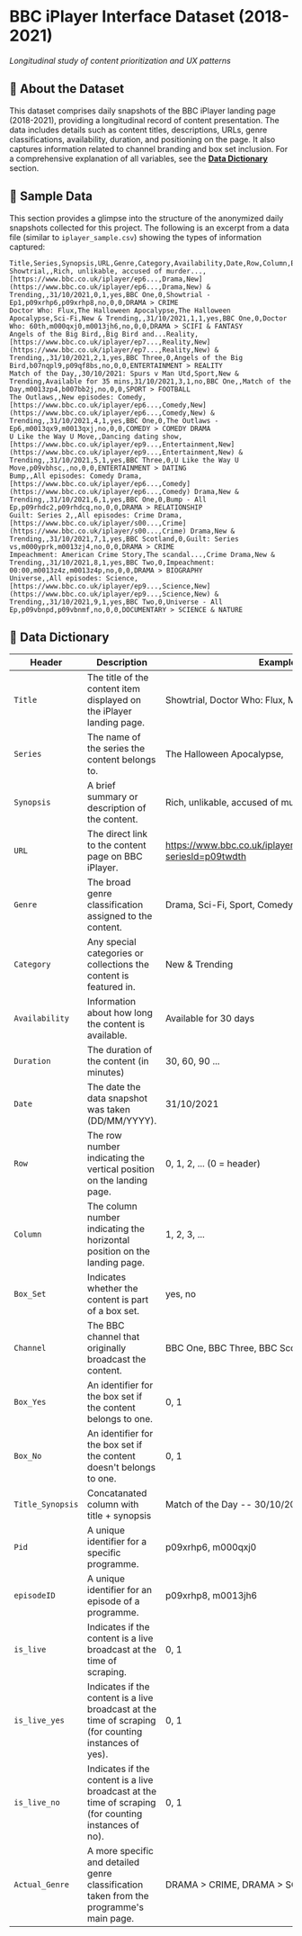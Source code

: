 # BBC iPlayer Interface Dataset (2018-2021)
*Longitudinal study of content prioritization and UX patterns*

## 💾 About the Dataset

This dataset comprises daily snapshots of the BBC iPlayer landing page (2018-2021), providing a longitudinal record of content presentation. The data includes details such as content titles, descriptions, URLs, genre classifications, availability, duration, and positioning on the page. It also captures information related to channel branding and box set inclusion. For a comprehensive explanation of all variables, see the [**Data Dictionary**](#data-dictionary) section.

## 📁 Sample Data

This section provides a glimpse into the structure of the anonymized daily snapshots collected for this project. The following is an excerpt from a data file (similar to `iplayer_sample.csv`) showing the types of information captured:

```csv
Title,Series,Synopsis,URL,Genre,Category,Availability,Date,Row,Column,Box_Set,Channel,Box_No,Spotlight_Title,episodeId,programmeSeriesId,is_clip,is_live,in_watch_list,Actual_Genre
Showtrial,,Rich, unlikable, accused of murder...,[https://www.bbc.co.uk/iplayer/ep6...,Drama,New](https://www.bbc.co.uk/iplayer/ep6...,Drama,New) & Trending,,31/10/2021,0,1,yes,BBC One,0,Showtrial - Ep1,p09xrhp6,p09xrhp8,no,0,0,DRAMA > CRIME
Doctor Who: Flux,The Halloween Apocalypse,The Halloween Apocalypse,Sci-Fi,New & Trending,,31/10/2021,1,1,yes,BBC One,0,Doctor Who: 60th,m000qxj0,m0013jh6,no,0,0,DRAMA > SCIFI & FANTASY
Angels of the Big Bird,,Big Bird and...Reality,[https://www.bbc.co.uk/iplayer/ep7...,Reality,New](https://www.bbc.co.uk/iplayer/ep7...,Reality,New) & Trending,,31/10/2021,2,1,yes,BBC Three,0,Angels of the Big Bird,b07nqpl9,p09qf8bs,no,0,0,ENTERTAINMENT > REALITY
Match of the Day,,30/10/2021: Spurs v Man Utd,Sport,New & Trending,Available for 35 mins,31/10/2021,3,1,no,BBC One,,Match of the Day,m0013zp4,b007bb2j,no,0,0,SPORT > FOOTBALL
The Outlaws,,New episodes: Comedy,[https://www.bbc.co.uk/iplayer/ep6...,Comedy,New](https://www.bbc.co.uk/iplayer/ep6...,Comedy,New) & Trending,,31/10/2021,4,1,yes,BBC One,0,The Outlaws - Ep6,m0013qx9,m0013qxj,no,0,0,COMEDY > COMEDY DRAMA
U Like the Way U Move,,Dancing dating show,[https://www.bbc.co.uk/iplayer/ep9...,Entertainment,New](https://www.bbc.co.uk/iplayer/ep9...,Entertainment,New) & Trending,,31/10/2021,5,1,yes,BBC Three,0,U Like the Way U Move,p09vbhsc,,no,0,0,ENTERTAINMENT > DATING
Bump,,All episodes: Comedy Drama,[https://www.bbc.co.uk/iplayer/ep6...,Comedy](https://www.bbc.co.uk/iplayer/ep6...,Comedy) Drama,New & Trending,,31/10/2021,6,1,yes,BBC One,0,Bump - All Ep,p09rhdc2,p09rhdcq,no,0,0,DRAMA > RELATIONSHIP
Guilt: Series 2,,All episodes: Crime Drama,[https://www.bbc.co.uk/iplayer/s00...,Crime](https://www.bbc.co.uk/iplayer/s00...,Crime) Drama,New & Trending,,31/10/2021,7,1,yes,BBC Scotland,0,Guilt: Series vs,m000yprk,m0013zj4,no,0,0,DRAMA > CRIME
Impeachment: American Crime Story,The scandal...,Crime Drama,New & Trending,,31/10/2021,8,1,yes,BBC Two,0,Impeachment: 00:00,m0013z4z,m0013z4p,no,0,0,DRAMA > BIOGRAPHY
Universe,,All episodes: Science,[https://www.bbc.co.uk/iplayer/ep9...,Science,New](https://www.bbc.co.uk/iplayer/ep9...,Science,New) & Trending,,31/10/2021,9,1,yes,BBC Two,0,Universe - All Ep,p09vbnpd,p09vbnmf,no,0,0,DOCUMENTARY > SCIENCE & NATURE
```

## 📌 Data Dictionary

| Header            | Description                                                                    | Example Value(s)                                  |
|-------------------|--------------------------------------------------------------------------------|---------------------------------------------------|
| `Title`           | The title of the content item displayed on the iPlayer landing page.           | Showtrial, Doctor Who: Flux, Match of the Day      |
| `Series`          | The name of the series the content belongs to.                                 | The Halloween Apocalypse,                               |
| `Synopsis`        | A brief summary or description of the content.                               | Rich, unlikable, accused of murder...              |
| `URL`             | The direct link to the content page on BBC iPlayer.                          | https://www.bbc.co.uk/iplayer/episodes/p09twdp8/showtrial?seriesId=p09twdth |
| `Genre`           | The broad genre classification assigned to the content.                        | Drama, Sci-Fi, Sport, Comedy, Entertainment, Reality |
| `Category`        | Any special categories or collections the content is featured in.              | New & Trending             |
| `Availability`    | Information about how long the content is available.                           | Available for 30 days                           |
| `Duration`        | The duration of the content (in minutes)                                       | 30, 60, 90 ...                                    |
| `Date`            | The date the data snapshot was taken (DD/MM/YYYY).                             | 31/10/2021                                        |
| `Row`             | The row number indicating the vertical position on the landing page.           | 0, 1, 2, ... (0 = header)                                     |
| `Column`          | The column number indicating the horizontal position on the landing page.       | 1, 2, 3, ...                                                 |
| `Box_Set`         | Indicates whether the content is part of a box set.                            | yes, no                                           |
| `Channel`         | The BBC channel that originally broadcast the content.                         | BBC One, BBC Three, BBC Scotland, BBC Two         |
| `Box_Yes`         | An identifier for the box set if the content belongs to one.                   | 0, 1                                                 |
| `Box_No`          | An identifier for the box set if the content doesn't belongs to one.           | 0, 1                                                |
| `Title_Synopsis` | Concatanated column with title + synopsis                                       | Match of the Day -- 30/10/2021: With Spurs v Man Utd      |
| `Pid`       | A unique identifier for a specific programme.                                    | p09xrhp6, m000qxj0                                |
| `episodeID`| A unique identifier for an episode of a programme.                          | p09xrhp8, m0013jh6                                |                       |
| `is_live`         | Indicates if the content is a live broadcast at the time of scraping.         | 0, 1                       |
| `is_live_yes`         | Indicates if the content is a live broadcast at the time of scraping (for counting instances of yes).         | 0, 1                       |
| `is_live_no`         | Indicates if the content is a live broadcast at the time of scraping (for counting instances of no).         | 0, 1                       |
| `Actual_Genre`    | A more specific and detailed genre classification taken from the programme's main page.                             | DRAMA > CRIME, DRAMA > SCIFI & FANTASY            |

